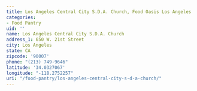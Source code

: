 ```yaml
---
title: Los Angeles Central City S.D.A. Church, Food Oasis Los Angeles
categories:
- Food Pantry
uid: ''
name: Los Angeles Central City S.D.A. Church
address_1: 650 W. 21st Street
city: Los Angeles
state: CA
zipcode: '90007'
phone: "(213) 749-9646"
latitude: '34.0327067'
longitude: "-118.2752257"
uri: "/food-pantry/los-angeles-central-city-s-d-a-church/"
---
```


